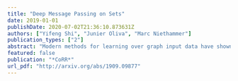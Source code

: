 ```yaml
---
title: "Deep Message Passing on Sets"
date: 2019-01-01
publishDate: 2020-07-02T21:36:10.873631Z
authors: ["Yifeng Shi", "Junier Oliva", "Marc Niethammer"]
publication_types: ["2"]
abstract: "Modern methods for learning over graph input data have shown the fruitfulness of accounting for relationships among elements in a collection. However, most methods that learn over set input data use only rudimentary approaches to exploit intra-collection relationships. In this work we introduce Deep Message Passing on Sets (DMPS), a novel method that incorporates relational learning for sets. DMPS not only connects learning on graphs with learning on sets via deep kernel learning, but it also bridges message passing on sets and traditional diffusion dynamics commonly used in denoising models. Based on these connections, we develop two new blocks for relational learning on sets: the set-denoising block and the set-residual block. The former is motivated by the connection between message passing on general graphs and diffusion-based denoising models, whereas the latter is inspired by the well-known residual network. In addition to demonstrating the interpretability of our model by learning the true underlying relational structure experimentally, we also show the effectiveness of our approach on both synthetic and real-world datasets by achieving results that are competitive with or outperform the state-of-the-art. For readers who are interested in the detailed derivations of serveral results that we present in this work, please see the supplementary material at: https://arxiv. org/abs/1909.09877."
featured: false
publication: "*CoRR*"
url_pdf: "http://arxiv.org/abs/1909.09877"
---
```


